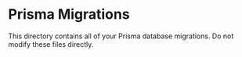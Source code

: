 # Prisma Migrations

This directory contains all of your Prisma database migrations. Do not modify these files directly.